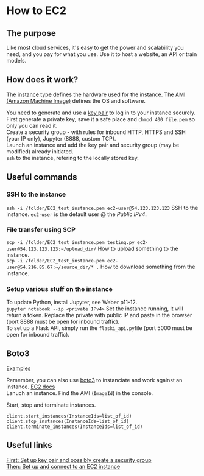 # How to EC2

## The purpose
Like most cloud services, it's easy to get the power and scalability you need, and you pay for what you use.
Use it to host a website, an API or train models.

## How does it work?
The [instance type](https://docs.aws.amazon.com/AWSEC2/latest/UserGuide/instance-types.html) defines the hardware used for the instance. The [AMI (Amazon Machine Image)](https://docs.aws.amazon.com/AWSEC2/latest/UserGuide/ComponentsAMIs.html) defines the OS and software.

You need to generate and use a [key pair](https://eu-west-1.console.aws.amazon.com/ec2/v2/home?region=eu-west-1#KeyPairs:) to log in to your instance securely. First generate a private key, save it a safe place and `chmod 400 file.pem` so only you can read it.<br/>
Create a security group - with rules for inbound HTTP, HTTPS and SSH (your IP only), Jupyter (8888, custom TCP).<br/>
Launch an instance and add the key pair and security group (may be modified) already initiated.<br/>
`ssh` to the instance, refering to the locally stored key.

## Useful commands

### SSH to the instance
`ssh -i /folder/EC2_test_instance.pem ec2-user@54.123.123.123` SSH to the instance. `ec2-user` is the default user @ the *Public IPv4*.<br/>

### File transfer using SCP
`scp -i /folder/EC2_test_instance.pem testing.py ec2-user@54.123.123.123:~/upload_dir/` How to upload something to the instance.<br/>
`scp -i /folder/EC2_test_instance.pem ec2-user@54.216.85.67:~/source_dir/* .` How to download something from the instance.<br/>

### Setup various stuff on the instance
To update Python, install Jupyter, see Weber p11-12.<br/>
`jupyter notebook --ip <private IPv4>`   Set the instance running, it will return a token. Replace the private with public IP and paste in the browser (port 8888 must be open for inbound traffic).<br/>
To set up a Flask API, simply run the `flaski_api.py`file (port 5000 must be open for inbound traffic).<br/>

## Boto3
[Examples](https://boto3.amazonaws.com/v1/documentation/api/latest/guide/ec2-examples.html)  

Remember, you can also use [boto3](https://github.com/espegun/AWS/tree/main/how_to_boto3#ec2-instances) to instanciate and work against an instance.
[EC2 docs](https://boto3.amazonaws.com/v1/documentation/api/latest/reference/services/ec2.html)  
Lanuch an instance. Find the AMI (`ImageId`) in the console.

Start, stop and terminate instances.  
```
client.start_instances(InstanceIds=list_of_id)
client.stop_instances(InstanceIds=list_of_id)
client.terminate_instances(InstanceIds=list_of_id)
```

## Useful links
[First: Set up key pair and possibly create a security group](https://docs.aws.amazon.com/AWSEC2/latest/UserGuide/get-set-up-for-amazon-ec2.html)<br/>
[Then: Set up and connect to an EC2 instance](https://docs.aws.amazon.com/AWSEC2/latest/UserGuide/EC2_GetStarted.html)<br/>




